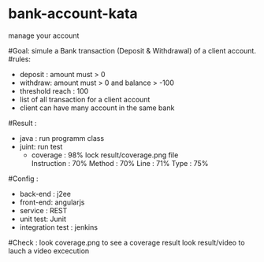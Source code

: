 # bank-account-kata
manage your account

#Goal:
simule a Bank transaction (Deposit & Withdrawal) of a client account. 
#rules:
  * deposit : amount must > 0
  * withdraw: amount must > 0 and balance > -100
  * threshold reach : 100
  * list of all transaction for a client account
  * client can have many account in the same bank

#Result :
  * java : run programm class
  * juint: run test
      - coverage : 98% lock result/coverage.png file          
            Instruction : 70%
            Method : 70%
            Line : 71%
            Type : 75%

#Config :
  * back-end : j2ee
  * front-end: angularjs
  * service  : REST
  * unit test: Junit
  * integration test : jenkins

#Check :
  look coverage.png to see a coverage result
  look result/video to lauch a video excecution
